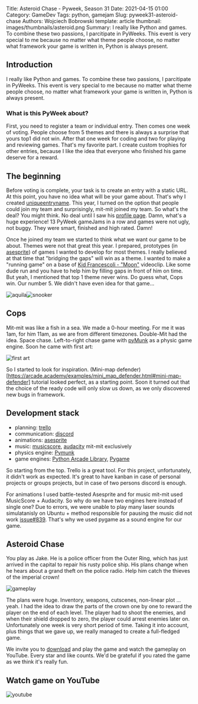 Title: Asteroid Chase - Pyweek, Season 31
Date: 2021-04-15 01:00
Category: GameDev
Tags: python, gamejam
Slug: pyweek31-asteroid-chase
Authors: Wojciech Bobrowski
template: article
thumbnail: images/thumbnails/asteroid.png
Summary: I really like Python and games. To combine these two passions, I parcitipate in PyWeeks. This event is very special to me because no matter what theme people choose, no matter what framework your game is written in, Python is always present.
## Introduction
I really like Python and games. 
To combine these two passions, I parcitipate in PyWeeks. 
This event is very special to me because no matter what theme people choose, no matter what framework your game 
is written in, Python is always present.
### What is this PyWeek about?
First, you need to register a team or individual entry. Then comes one week of voting. People choose from 5
themes and there is always a surprise that yours top1 did not win. After that one week for coding and two for
playing and reviewing games. That's my favorite part. I create custom trophies for other entries, because I like
the idea that everyone who finished his game deserve for a reward.

## The beginning
Before voting is complete, your task is to create an entry with a static URL. At this point, you have no idea what
will be your game about. That's why I created [uniqueentryname](https://pyweek.org/e/uniqueentryname/).
This year, I turned on the option that people could join my team and surprisingly, mit-mit joined my team.  So what's 
the deal? You might think. No deal until I saw his [profile page](https://pyweek.org/u/mit-mit/). 
Damn, what's a huge experience! 13 PyWeek gameJams in a row and games were not ugly, not buggy. 
They were smart, finished and high rated. Damn!

Once he joined my team we started to think what we want our game to be about. Themes were not that great this year.
I prepared, prototypes (in [asesprite](https://www.aseprite.org/)) of games I wanted to develop for most themes. I really 
believed at that time that "bridging the gaps" will win as a theme. I wanted to make a "running game" on a base of 
[Kid Francescoli - "Moon"](https://youtu.be/fdixQDPA2h0) videoclip. Like some dude run and you have to help him by 
filling gaps in front of him on time. But yeah, I mentioned that top 1 theme never wins. Do guess what, Cops win. Our
number 5. We didn't have even idea for that game... 

![aquila]({static}/images/2021-04-asteroid-chase-aquila.gif)![snooker]({static}/images/2021-04-asteroid-chase-snooker.gif)

## Cops
Mit-mit was like a fish in a sea. We made a 0-hour meeting. For me it was 1am, for him 11am, as we are from 
different timezones. Double-Mit had the idea. Space chase. Left-to-right chase game with 
[pyMunk](http://www.pymunk.org/en/latest/) as a physic game engine. Soon he came with first art:

![first art]({static}/images/2021-04-asteroid-chase-art.png)

So I started to look for inspiration. 
(Mini-map defender)[https://arcade.academy/examples/mini_map_defender.html#mini-map-defender] tutorial looked perfect, 
as a starting point. Soon it turned out that the choice of the ready code will only slow us down, as we only discovered 
new bugs in framework.

## Development stack
- planning: [trello](https://trello.com) 
- communication: [discord](https://discord.com/)
- animations: [asesprite](https://www.aseprite.org/)
- music: [musicscore](https://musescore.com/), [audacity](https://www.audacityteam.org/) mit-mit exclusively
- physics engine: [Pymunk](http://www.pymunk.org/en/latest/)
- game engines: [Python Arcade Library](https://arcade.academy/), [Pygame](https://www.pygame.org)

So starting from the top. Trello is a great tool. For this project, unfortunately,  it didn't work as expected. 
It's great to have kanban in case of personal projects or groups projects, but in case of two persons
discord is enough.

For animations I used battle-tested Asesprite and for music mit-mit used MusicScore + Audacity.
So why do we have two engines here instead of single one? Due to errors, we were unable to play many laser sounds 
simulatanisly on Ubuntu + method responsible for pausing the music did not work 
[issue#839](https://github.com/pythonarcade/arcade/issues/839). That's why we used pygame as a sound engine for our 
game.

## Asteroid Chase
You play as Jake. He is a police officer from the Outer Ring, 
which has just arrived in the capital to repair his rusty police ship. 
His plans change when he hears about a grand theft on the police radio. 
Help him catch the thieves of the imperial crown!

![gameplay]({static}/images/2021-04-asteroid-chase-gameplay.gif)

The plans were huge. Inventory, weapons, cutscenes, non-linear plot ... yeah. I had the idea to draw the parts of the 
crown one by one to reward the player on the end of each level. The player had to shoot the enemies, and when their 
shield dropped to zero, the player could arrest enemies later on. Unfortunately one week is very short period of time. 
Taking it into account, plus things that we gave up, we really managed to create a full-fledged game.

We invite you to [download](https://github.com/bitStudioDev/PyWeek31-Asteroid-Chase) and play the game and watch the gameplay on YouTube. Every star and like counts. 
We'd be grateful if you rated the game as we think it's really fun.

## Watch game on YouTube

![youtube]({static}/images/2021-04-asteroid-chase-youtube.png)

